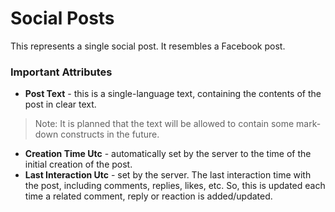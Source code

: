 
# Social Posts

This represents a single social post. It resembles a Facebook post.

### Important Attributes

- **Post Text** - this is a single-language text, containing the contents of the post in clear text. 
>Note: It is planned that the text will be allowed to contain some mark-down constructs in the future.
- **Creation Time Utc** - automatically set by the server to the time of the initial creation of the post.
- **Last Interaction Utc** - set by the server. The last interaction time with the post, including comments, replies, likes, etc. So, this is updated each time a related comment, reply or reaction is added/updated.
